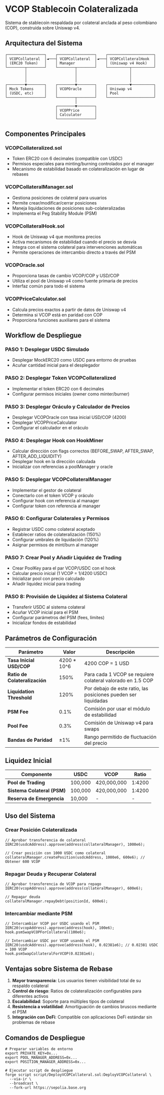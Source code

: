 # VCOP Stablecoin Colateralizada

Sistema de stablecoin respaldada por colateral anclada al peso colombiano (COP), construida sobre Uniswap v4.

## Arquitectura del Sistema

```
┌─────────────────┐    ┌─────────────────┐    ┌─────────────────────┐
│ VCOPCollateral  │◄───┤ VCOPCollateral  │◄───┤ VCOPCollateralHook  │
│ (ERC20 Token)   │    │ Manager         │    │ (Uniswap v4 Hook)   │
└────────┬────────┘    └────────┬────────┘    └──────────┬──────────┘
         │                      │                        │
         │                      │                        │
         │                      │                        │
┌────────▼────────┐    ┌────────▼────────┐    ┌──────────▼──────────┐
│ Mock Tokens     │    │ VCOPOracle      │    │ Uniswap v4          │
│ (USDC, etc)     │    │                 │    │ Pool                │
└─────────────────┘    └────────┬────────┘    └─────────────────────┘
                                │
                       ┌────────▼────────┐
                       │ VCOPPrice       │
                       │ Calculator      │
                       └─────────────────┘
```

## Componentes Principales

### VCOPCollateralized.sol
- Token ERC20 con 6 decimales (compatible con USDC)
- Permisos especiales para minting/burning controlados por el manager
- Mecanismo de estabilidad basado en colateralización en lugar de rebases

### VCOPCollateralManager.sol
- Gestiona posiciones de colateral para usuarios
- Permite crear/modificar/cerrar posiciones
- Maneja liquidaciones de posiciones sub-colateralizadas
- Implementa el Peg Stability Module (PSM)

### VCOPCollateralHook.sol
- Hook de Uniswap v4 que monitorea precios
- Activa mecanismos de estabilidad cuando el precio se desvía
- Integra con el sistema colateral para intervenciones automáticas
- Permite operaciones de intercambio directo a través del PSM

### VCOPOracle.sol
- Proporciona tasas de cambio VCOP/COP y USD/COP
- Utiliza el pool de Uniswap v4 como fuente primaria de precios
- Interfaz común para todo el sistema

### VCOPPriceCalculator.sol
- Calcula precios exactos a partir de datos de Uniswap v4
- Determina si VCOP está en paridad con COP
- Proporciona funciones auxiliares para el sistema

## Workflow de Despliegue

### PASO 1: Desplegar USDC Simulado
- Desplegar MockERC20 como USDC para entorno de pruebas
- Acuñar cantidad inicial para el desplegador

### PASO 2: Desplegar Token VCOPCollateralized
- Implementar el token ERC20 con 6 decimales
- Configurar permisos iniciales (owner como minter/burner)

### PASO 3: Desplegar Oráculo y Calculador de Precios
- Desplegar VCOPOracle con tasa inicial USD/COP (4200)
- Desplegar VCOPPriceCalculator
- Configurar el calculador en el oráculo

### PASO 4: Desplegar Hook con HookMiner
- Calcular dirección con flags correctos (BEFORE_SWAP, AFTER_SWAP, AFTER_ADD_LIQUIDITY)
- Desplegar hook en la dirección calculada
- Inicializar con referencias a poolManager y oracle

### PASO 5: Desplegar VCOPCollateralManager
- Implementar el gestor de colateral
- Conectarlo con el token VCOP y oráculo
- Configurar hook con referencia al manager
- Configurar token con referencia al manager

### PASO 6: Configurar Colaterales y Permisos
- Registrar USDC como colateral aceptado
- Establecer ratios de colateralización (150%)
- Configurar umbrales de liquidación (120%)
- Asignar permisos de mint/burn al manager

### PASO 7: Crear Pool y Añadir Liquidez de Trading
- Crear PoolKey para el par VCOP/USDC con el hook
- Calcular precio inicial (1 VCOP = 1/4200 USDC)
- Inicializar pool con precio calculado
- Añadir liquidez inicial para trading

### PASO 8: Provisión de Liquidez al Sistema Colateral
- Transferir USDC al sistema colateral
- Acuñar VCOP inicial para el PSM
- Configurar parámetros del PSM (fees, límites)
- Inicializar fondos de estabilidad

## Parámetros de Configuración

| Parámetro | Valor | Descripción |
|-----------|-------|-------------|
| **Tasa Inicial USD/COP** | 4200 * 10^6 | 4200 COP = 1 USD |
| **Ratio de Colateralización** | 150% | Para cada 1 VCOP se requiere colateral valorado en 1.5 COP |
| **Liquidation Threshold** | 120% | Por debajo de este ratio, las posiciones pueden ser liquidadas |
| **PSM Fee** | 0.1% | Comisión por usar el módulo de estabilidad |
| **Pool Fee** | 0.3% | Comisión de Uniswap v4 para swaps |
| **Bandas de Paridad** | ±1% | Rango permitido de fluctuación del precio |

## Liquidez Inicial

| Componente | USDC | VCOP | Ratio |
|------------|------|------|-------|
| **Pool de Trading** | 100,000 | 420,000,000 | 1:4200 |
| **Sistema Colateral (PSM)** | 100,000 | 420,000,000 | 1:4200 |
| **Reserva de Emergencia** | 10,000 | - | - |

## Uso del Sistema

### Crear Posición Colateralizada
```solidity
// Aprobar transferencia de colateral
IERC20(usdcAddress).approve(address(collateralManager), 1000e6);

// Crear posición con 1000 USDC como colateral
collateralManager.createPosition(usdcAddress, 1000e6, 600e6); // Obtener 600 VCOP
```

### Repagar Deuda y Recuperar Colateral
```solidity
// Aprobar transferencia de VCOP para repago
IERC20(vcopAddress).approve(address(collateralManager), 600e6);

// Repagar deuda
collateralManager.repayDebt(positionId, 600e6);
```

### Intercambiar mediante PSM
```solidity
// Intercambiar VCOP por USDC usando el PSM
IERC20(vcopAddress).approve(address(hook), 100e6);
hook.psmSwapVCOPForCollateral(100e6);

// Intercambiar USDC por VCOP usando el PSM
IERC20(usdcAddress).approve(address(hook), 0.02381e6); // 0.02381 USDC ≈ 100 VCOP
hook.psmSwapCollateralForVCOP(0.02381e6);
```

## Ventajas sobre Sistema de Rebase

1. **Mayor transparencia**: Los usuarios tienen visibilidad total de su respaldo colateral
2. **Control de riesgo**: Ratios de colateralización configurables para diferentes activos
3. **Escalabilidad**: Soporte para múltiples tipos de colateral
4. **Resistencia a volatilidad**: Amortiguación de cambios bruscos mediante el PSM
5. **Integración con DeFi**: Compatible con aplicaciones DeFi estándar sin problemas de rebase

## Comandos de Despliegue

```shell
# Preparar variables de entorno
export PRIVATE_KEY=0x...
export POOL_MANAGER_ADDRESS=0x...
export POSITION_MANAGER_ADDRESS=0x...

# Ejecutar script de despliegue
forge script script/DeployVCOPCollateral.sol:DeployVCOPCollateral \
  --via-ir \
  --broadcast \
  --fork-url https://sepolia.base.org
``` 